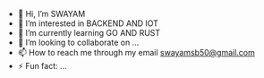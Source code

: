 - 👋 Hi, I’m SWAYAM
- 👀 I’m interested in BACKEND AND IOT
- 🌱 I’m currently learning GO AND RUST 
- 💞️ I’m looking to collaborate on ...
- 📫 How to reach me through my email swayamsb50@gmail.com
- ⚡ Fun fact: ...

<!---
swayam2307/swayam2307 is a ✨ special ✨ repository because its `README.md` (this file) appears on your GitHub profile.
You can click the Preview link to take a look at your changes.
--->
